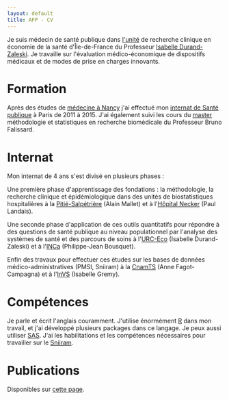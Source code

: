 ```yaml
---
layout: default
title: AFP - CV
---
```


Je suis médecin de santé publique dans [l'unité](http://www.urc-eco.fr/) de
recherche clinique en économie de la santé d'Île-de-France du
Professeur [Isabelle Durand-Zaleski](http://www.urc-eco.fr/Isabelle-DURAND-ZALESKI,6).
Je travaille sur l'évaluation médico-économique de dispositifs médicaux et de modes de prise en charges innovants.

# Formation

Après des études de [médecine à Nancy](http://www.medecine.univ-lorraine.fr/) j'ai effectué mon
[internat de Santé publique](http://www.isp-paris.org/) à Paris de 2011 à 2015. J'ai
également suivi les cours du [master](http://www.master-sante-publique.u-psud.fr/master-4.html)
méthodologie et statistiques en recherche biomédicale du Professeur Bruno Falissard.
  
# Internat

Mon internat de 4 ans s'est divisé en plusieurs phases :

Une première phase d'apprentissage des fondations : la méthodologie, 
la recherche clinique et épidémiologique dans des unités de
biostatistiques hospitalières à la [Pitié-Salpétrière](http://pitiesalpetriere.aphp.fr/) (Alain Mallet) et à 
l'[Hôpital Necker](http://hopital-necker.aphp.fr/) (Paul Landais).
  
Une seconde phase d'application de ces outils quantitatifs pour répondre à des questions
de santé publique au niveau populationnel par l'analyse des systèmes de santé et des parcours de soins à 
l'[URC-Eco](http://www.urc-eco.fr/) (Isabelle Durand-Zaleski) et à l'[INCa](http://www.e-cancer.fr/) (Philippe-Jean Bousquet).

Enfin des travaux pour effectuer ces études sur les bases de données médico-administratives (PMSI, Sniiram) à la [CnamTS](http://www.ameli.fr/) (Anne Fagot-Campagna) et à l'[InVS](http://www.invs.sante.fr/) (Isabelle Gremy).

# Compétences

Je parle et écrit l'anglais couramment. J'utilise énormément [R](https://cran.r-project.org/) dans mon travail, 
et j'ai développé plusieurs packages dans ce langage. Je peux aussi utiliser [SAS](https://www.sas.com).
J'ai les habilitations et les compétences nécessaires pour travailler sur le
[Sniiram](http://www.ameli.fr/l-assurance-maladie/statistiques-et-publications/sniiram/finalites-du-sniiram.php).

# Publications

Disponibles sur [cette page](/papers).

